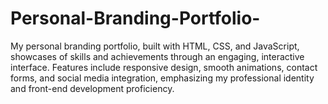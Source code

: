 # Personal-Branding-Portfolio-
My personal branding portfolio, built with HTML, CSS, and JavaScript, showcases of skills and achievements through an engaging, interactive interface. Features include responsive design, smooth animations, contact forms, and social media integration, emphasizing my professional identity and front-end development proficiency.
